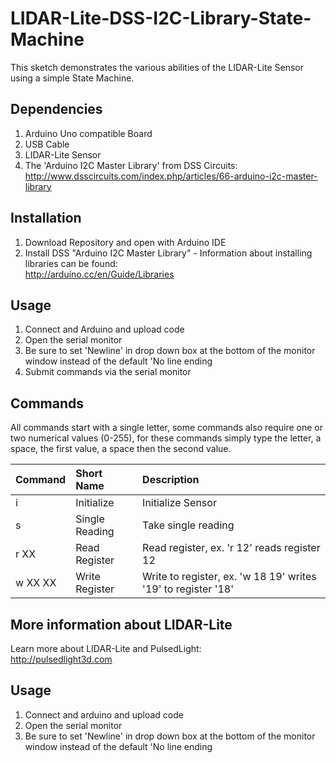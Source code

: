 LIDAR-Lite-DSS-I2C-Library-State-Machine
========================================

This sketch demonstrates the various abilities of the 
LIDAR-Lite Sensor using a simple State Machine. 


## Dependencies
1. Arduino Uno compatible Board
2. USB Cable
3. LIDAR-Lite Sensor
4. The 'Arduino I2C Master Library' from DSS Circuits: http://www.dsscircuits.com/index.php/articles/66-arduino-i2c-master-library

## Installation
1. Download Repository and open with Arduino IDE
2. Install DSS "Arduino I2C Master Library" - Information about installing libraries can be found:  
http://arduino.cc/en/Guide/Libraries

## Usage

1. Connect and Arduino and upload code
2. Open the serial monitor
3. Be sure to set 'Newline' in drop down box at the bottom of the monitor window instead of the default 'No line ending
4. Submit commands via the serial monitor

## Commands
All commands start with a single letter, some commands also require one or two numerical values (0-255), for these commands simply type the letter, a space, the first value, a space then the second value. 

Command|Short Name|Description
:---|:--|:---
i |Initialize|Initialize Sensor
s | Single Reading|Take single reading
r XX | Read Register| Read register, ex. 'r 12' reads register 12
w XX XX | Write Register|Write to register, ex. 'w 18 19' writes '19' to register '18'


## More information about LIDAR-Lite
Learn more about LIDAR-Lite and PulsedLight:  
http://pulsedlight3d.com


## Usage

1. Connect and arduino and upload code
2. Open the serial monitor
3. Be sure to set 'Newline' in drop down box at the bottom of the monitor window instead of the default 'No line ending

